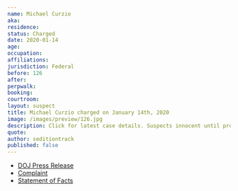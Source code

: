 ```yaml
---
name: Michael Curzio
aka:
residence:
status: Charged
date: 2020-01-14
age:
occupation:
affiliations:
jurisdiction: Federal
before: 126
after:
perpwalk:
booking:
courtroom:
layout: suspect
title: Michael Curzio charged on January 14th, 2020
image: /images/preview/126.jpg
description: Click for latest case details. Suspects innocent until proven guilty.
quote:
author: seditiontrack
published: false
---
```


- [DOJ Press Release](https://www.justice.gov/opa/pr/thirteen-charged-federal-court-following-riot-united-states-capitol)
- [Complaint](https://www.justice.gov/opa/press-release/file/1351716/download)
- [Statement of Facts](https://www.justice.gov/opa/press-release/file/1351721/download)
